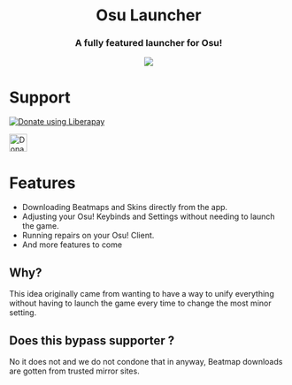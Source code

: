 <h1 align="center">Osu Launcher</h2>
<h3 align="center">A fully featured launcher for Osu!</h3>

<p align="center">
  <a href="https://discord.gg/S46VwpjFpG"><img src="https://discordapp.com/api/guilds/1100507525520048180/widget.png?style=shield"></a>

# Support
  <noscript><a href="https://liberapay.com/DiekoMA/donate"><img alt="Donate using Liberapay" src="https://liberapay.com/assets/widgets/donate.svg"></a></noscript>
  
  <noscript><a href="https://revolut.me/diekodng6"><img alt="Donate using Revolut" style="width:32px;height:32px;margin-right:1rem;" src="https://svgur.com/i/Zry.svg"></a></noscript>
  
</p>

# Features
- Downloading Beatmaps and Skins directly from the app.
- Adjusting your Osu! Keybinds and Settings without needing to launch the game.
- Running repairs on your Osu! Client.  
- And more features to come

## Why?
This idea originally came from wanting to have a way to unify everything without having to launch the game every time to change the most minor setting.

## Does this bypass supporter ?
No it does not and we do not condone that in anyway, Beatmap downloads are gotten from trusted mirror sites.


